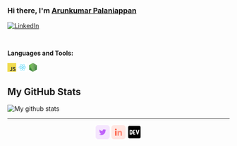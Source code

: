 ### Hi there, I'm [Arunkumar Palaniappan](https://practice.sh) 
<p>
<a href="https://www.linkedin.com/in/arunkumarpalaniappan"><img src="https://img.shields.io/badge/LinkedIn--_.svg?style=social&logo=linkedin" alt="LinkedIn"></a>
</p>
<br />

**Languages and Tools:**  

<code><img height="20" src="https://raw.githubusercontent.com/github/explore/80688e429a7d4ef2fca1e82350fe8e3517d3494d/topics/javascript/javascript.png"></code>
<code><img height="20" src="https://raw.githubusercontent.com/github/explore/80688e429a7d4ef2fca1e82350fe8e3517d3494d/topics/react/react.png"></code>
<code><img height="20" src="https://raw.githubusercontent.com/github/explore/80688e429a7d4ef2fca1e82350fe8e3517d3494d/topics/nodejs/nodejs.png"></code>

## My GitHub Stats

![My github stats](https://github-readme-stats.vercel.app/api?username=arunkumarpalaniappan&show_icons=true)

<hr>
<p align="center">
  <p align="center">
    <a href="https://twitter.com/imakrp" alt="Twitter"><img src="https://github.com/imjoseangel/imjoseangel/blob/master/images/twitter.png"></a>
    <a href="https://www.linkedin.com/in/arunkumarpalaniappan/" alt="Linkedin"><img src="https://github.com/imjoseangel/imjoseangel/blob/master/images/linkedin.png"></a>
    <a href="https://dev.to/arunkumarpalaniappan" alt="Dev"><img src="https://github.com/imjoseangel/imjoseangel/blob/master/images/dev.png"></a>
  </p>
</p>
